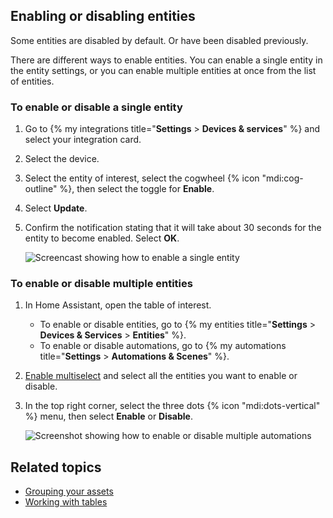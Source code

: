 ## Enabling or disabling entities

Some entities are disabled by default. Or have been disabled previously.

There are different ways to enable entities. You can enable a single entity in the entity settings, or you can enable multiple entities at once from the list of entities.

### To enable or disable a single entity

1. Go to {% my integrations title="**Settings** > **Devices & services**" %} and select your integration card.
2. Select the device.
3. Select the entity of interest, select the cogwheel {% icon "mdi:cog-outline" %}, then select the toggle for **Enable**.
4. Select **Update**.
5. Confirm the notification stating that it will take about 30 seconds for the entity to become enabled. Select **OK**.

   ![Screencast showing how to enable a single entity](/images/docs/configuration/enable_entity.webp)

### To enable or disable multiple entities

1. In Home Assistant, open the table of interest.
   - To enable or disable entities, go to {% my entities title="**Settings** > **Devices & Services** > **Entities**" %}.
   - To enable or disable automations, go to {% my automations title="**Settings** > **Automations & Scenes**" %}.
2. [Enable multiselect](/docs/organizing/tables) and select all the entities you want to enable or disable.
3. In the top right corner, select the three dots {% icon "mdi:dots-vertical" %} menu, then select **Enable** or **Disable**.

   ![Screenshot showing how to enable or disable multiple automations](/images/organizing/enable_disable.png)

## Related topics

- [Grouping your assets](/docs/organizing/)
- [Working with tables](/docs/organizing/tables)
